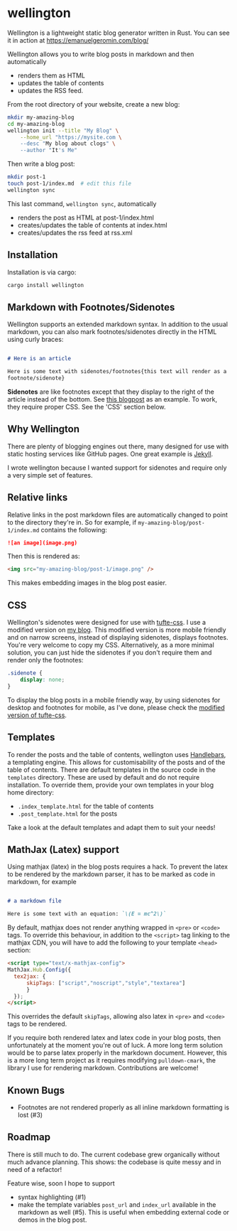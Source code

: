 # wellington


Wellington is a lightweight static blog generator written in Rust. You can see
it in action at https://emanuelgeromin.com/blog/

Wellington allows you to write blog posts in markdown and then automatically

- renders them as HTML
- updates the table of contents
- updates the RSS feed.

From the root directory of your website, create a new blog:


```bash
mkdir my-amazing-blog
cd my-amazing-blog
wellington init --title "My Blog" \
    --home_url "https://mysite.com \
    --desc "My blog about clogs" \
    --author "It's Me"
```


Then write a blog post:


```bash
mkdir post-1
touch post-1/index.md  # edit this file
wellington sync
```

This last command, `wellington sync`, automatically 

- renders the post as HTML at post-1/index.html
- creates/updates the table of contents at index.html
- creates/updates the rss feed at rss.xml


## Installation

Installation is via cargo:

```bash
cargo install wellington
```


## Markdown with Footnotes/Sidenotes

Wellington supports an extended markdown syntax. In addition to the usual
markdown, you can also mark footnotes/sidenotes directly in the HTML using
curly braces:

```markdown

# Here is an article

Here is some text with sidenotes/footnotes{this text will render as a
footnote/sidenote}

```

**Sidenotes** are like footnotes except that they display to the right of the
article instead of the bottom. See [this
blogpost](https://emanuelgeromin.com/blog/intro-reinforcement-learning-tic-tac-toe/)
as an example. To work, they require proper CSS. See the 'CSS'
section below.





## Why Wellington

There are plenty of blogging engines out there, many designed for use with
static hosting services like GitHub pages. One great example is
[Jekyll](https://jekyllrb.com/).

I wrote wellington because I wanted support for sidenotes and require only a
very simple set of features.


## Relative links

Relative links in the post markdown files are automatically changed to point to the directory they're in. So for example, if `my-amazing-blog/post-1/index.md` contains the following:

```markdown
![an image](image.png)
```

Then this is rendered as:

```html
<img src="my-amazing-blog/post-1/image.png" />
```

This makes embedding images in the blog post easier.


## CSS 

Wellington's sidenotes were designed for use with
[tufte-css](https://github.com/edwardtufte/tufte-css). I use a modified version on [my blog](https://emanuelgeromin.com/blog/tufte.css). This modified version is more mobile friendly and on narrow screens, instead of displaying sidenotes, displays footnotes. You're very welcome to copy my CSS. Alternatively, as a more minimal solution, you can just hide the sidenotes if you don't require them and render only the footnotes:

```css
.sidenote {
    display: none;
}
```

To display the blog posts in a mobile friendly way, by using sidenotes for desktop and footnotes for mobile, as I've done, please
check the [modified version of tufte-css](https://emanuelgeromin.com/blog/tufte.css).


## Templates

To render the posts and the table of contents, wellington uses
[Handlebars](https://github.com/sunng87/handlebars-rust), a templating engine.
This allows for customisability of the posts and of the table of contents.
There are default templates in the source code in the `templates` directory.
These are used by default and do not require installation. To override them,
provide your own templates in your blog home directory:

- `.index_template.html` for the table of contents
- `.post_template.html` for the posts

Take a look at the default templates and adapt them to suit your needs!


## MathJax (Latex) support

Using mathjax (latex) in the blog posts requires a hack. To prevent the latex
to be rendered by the markdown parser, it has to be marked as code in markdown,
for example

```markdown

# a markdown file

Here is some text with an equation: `\(E = mc^2\)`

```

By default, mathjax does not render anything wrapped in `<pre>`
or `<code>` tags. To override this behaviour, 
in addition to the `<script>` tag linking to the mathjax CDN, you will have to add
the following to your template `<head>` section:

```html
<script type="text/x-mathjax-config">
MathJax.Hub.Config({
  tex2jax: {
      skipTags: ["script","noscript","style","textarea"]
      }
  });
</script>
```

This overrides the default `skipTags`, allowing also latex in `<pre>` and
`<code>` tags to be rendered.

If you require both rendered latex and latex code in your blog posts, then
unfortunately at the moment you're out of luck. A more long term solution would
be to parse latex properly in the markdown document. However, this is a more
long term project as it requires modifying `pulldown-cmark`, the library I use
for rendering markdown. Contributions are welcome!


## Known Bugs

- Footnotes are not rendered properly as all inline markdown formatting is lost
  (#3)


## Roadmap

There is still much to do. The current codebase grew organically without much
advance planning. This shows: the codebase is quite messy and in need of a
refactor!

Feature wise, soon I hope to support 

- syntax highlighting (#1)
- make the template variables `post_url` and `index_url` available in the
  markdown as well (#5). This is useful when embedding external code or demos in the
  blog post.

